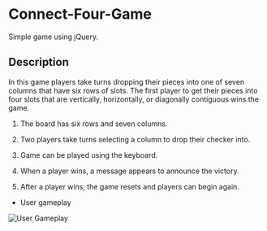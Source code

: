 # Connect-Four-Game

Simple game using jQuery.

## Description

In this game players take turns dropping their pieces into one of seven columns that have six rows of slots. The first player to get their pieces into four slots that are vertically, horizontally, or diagonally contiguous wins the game.

1. The board has six rows and seven columns.

2. Two players take turns selecting a column to drop their checker into.

3. Game can be played using the keyboard.

4. When a player wins, a message appears to announce the victory.

5. After a player wins, the game resets and players can begin again.


* User gameplay

![User Gameplay](connect_four.gif)
